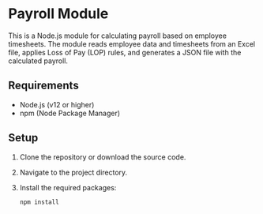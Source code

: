 # Payroll Module

This is a Node.js module for calculating payroll based on employee timesheets. The module reads employee data and timesheets from an Excel file, applies Loss of Pay (LOP) rules, and generates a JSON file with the calculated payroll.

## Requirements

- Node.js (v12 or higher)
- npm (Node Package Manager)

## Setup

1. Clone the repository or download the source code.
2. Navigate to the project directory.
3. Install the required packages:

   ```sh
   npm install
